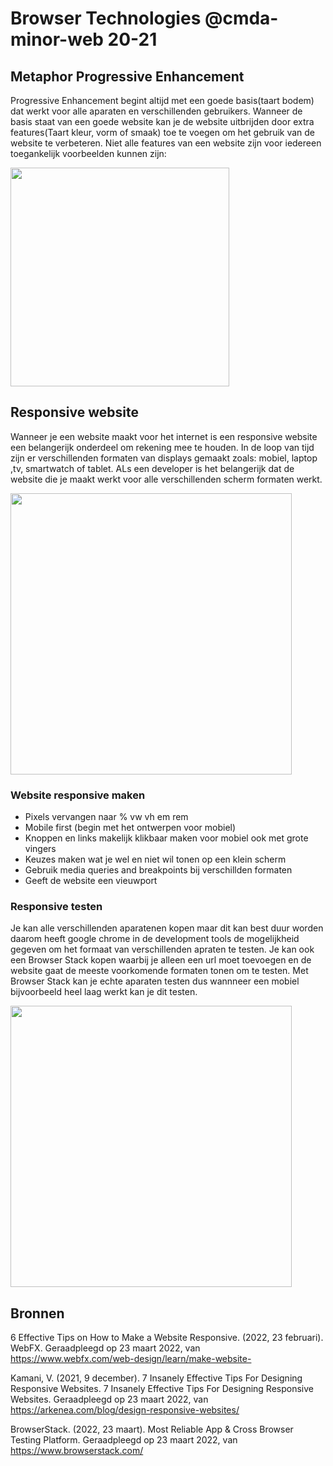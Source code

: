 # Browser Technologies @cmda-minor-web 20-21

## Metaphor Progressive Enhancement
Progressive Enhancement begint altijd met een goede basis(taart bodem) dat werkt voor alle aparaten en verschillenden gebruikers. Wanneer de basis staat van een goede website kan je de website uitbrijden door extra features(Taart kleur, vorm of smaak) toe te voegen om het gebruik van de website te verbeteren. Niet alle features van een website zijn voor iedereen toegankelijk voorbeelden kunnen zijn:

<img src="https://user-images.githubusercontent.com/29665951/159707122-836041c6-c053-458b-851e-adb648529fdb.jpg"  width="350px">

## Responsive website
Wanneer je een website maakt voor het internet is een responsive website een belangerijk onderdeel om rekening mee te houden. In de loop van tijd zijn er verschillenden formaten van displays gemaakt zoals: mobiel, laptop ,tv, smartwatch of tablet. ALs een developer is het belangerijk dat de website die je maakt werkt voor alle verschillenden scherm formaten werkt.

<img src="https://user-images.githubusercontent.com/29665951/159694722-ddbc6987-beab-4a55-8ac5-68e8d4fc0faa.jpg"  width="450px">

### Website responsive maken
* Pixels vervangen naar % vw vh em rem
* Mobile first (begin met het ontwerpen voor mobiel)
* Knoppen en links makelijk klikbaar maken voor mobiel ook met grote vingers
* Keuzes maken wat je wel en niet wil tonen op een klein scherm
* Gebruik media queries and breakpoints bij verschillden formaten
* Geeft de website een vieuwport

### Responsive testen
Je kan alle verschillenden aparatenen kopen maar dit kan best duur worden daarom heeft google chrome in de development tools de mogelijkheid gegeven om het formaat van verschillenden apraten te testen. Je kan ook een Browser Stack kopen waarbij je alleen een url moet toevoegen en de website gaat de meeste voorkomende formaten tonen om te testen. Met Browser Stack kan je echte aparaten testen dus wannneer een mobiel bijvoorbeeld heel laag werkt kan je dit testen.

<img src="https://user-images.githubusercontent.com/29665951/159695774-545e56a1-1bf5-44a3-95a2-63dfb89762ff.png"  width="450px">





## Bronnen
6 Effective Tips on How to Make a Website Responsive. (2022, 23 februari). WebFX. Geraadpleegd op 23 maart 2022, van https://www.webfx.com/web-design/learn/make-website-

Kamani, V. (2021, 9 december). 7 Insanely Effective Tips For Designing Responsive Websites. 7 Insanely Effective Tips For Designing Responsive Websites. Geraadpleegd op 23 maart 2022, van https://arkenea.com/blog/design-responsive-websites/

BrowserStack. (2022, 23 maart). Most Reliable App & Cross Browser Testing Platform. Geraadpleegd op 23 maart 2022, van https://www.browserstack.com/

